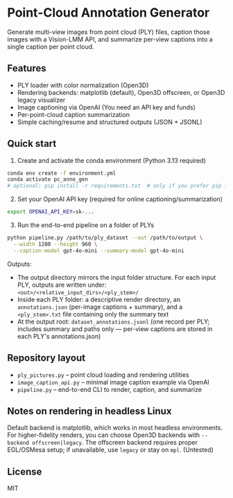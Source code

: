 # Point-Cloud Annotation Generator

Generate multi-view images from point cloud (PLY) files, caption those images with a Vision-LMM API, and summarize per-view captions into a single caption per point cloud.

## Features

- PLY loader with color normalization (Open3D)
- Rendering backends: matplotlib (default), Open3D offscreen, or Open3D legacy visualizer
- Image captioning via OpenAI (You need an API key and funds)
- Per-point-cloud caption summarization
- Simple caching/resume and structured outputs (JSON + JSONL)

## Quick start

1) Create and activate the conda environment (Python 3.13 required)

```bash
conda env create -f environment.yml
conda activate pc_anno_gen
# optional: pip install -r requirements.txt  # only if you prefer pip inside conda
```

2) Set your OpenAI API key (required for online captioning/summarization)

```bash
export OPENAI_API_KEY=sk-...
```

3) Run the end-to-end pipeline on a folder of PLYs

```bash
python pipeline.py /path/to/ply_dataset --out /path/to/output \
  --width 1280 --height 960 \
  --caption-model gpt-4o-mini --summary-model gpt-4o-mini
```

Outputs:
- The output directory mirrors the input folder structure. For each input PLY, outputs are written under: `<out>/<relative_input_dirs>/<ply_stem>/`
- Inside each PLY folder: a descriptive render directory, an `annotations.json` (per-image captions + summary), and a `<ply_stem>.txt` file containing only the summary text
- At the output root: `dataset_annotations.jsonl` (one record per PLY; includes summary and paths only — per-view captions are stored in each PLY's annotations.json)

## Repository layout

- `ply_pictures.py` – point cloud loading and rendering utilities
- `image_caption_api.py` – minimal image caption example via OpenAI
- `pipeline.py` – end-to-end CLI to render, caption, and summarize

## Notes on rendering in headless Linux

Default backend is matplotlib, which works in most headless environments. For higher-fidelity renders, you can choose Open3D backends with `--backend offscreen|legacy`. The offscreen backend requires proper EGL/OSMesa setup; if unavailable, use `legacy` or stay on `mpl`. (Untested)

## License

MIT